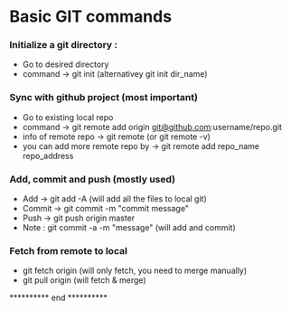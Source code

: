 # Basic GIT commands

### Initialize a git directory :
* Go to desired directory
* command -> git init (alternativey git init dir_name)

### Sync with github project (most important)
* Go to existing local repo
* command -> git remote add origin git@github.com:username/repo.git
* info of remote repo -> git remote (or git remote -v)
* you can add more remote repo by -> git remote add repo_name repo_address

### Add, commit and push (mostly used)
* Add -> git add -A (will add all the files to local git)
* Commit -> git commit -m "commit message"
* Push -> git push origin master
* Note : git commit -a -m "message" (will add and commit)

### Fetch from remote to local
* git fetch origin (will only fetch, you need to merge manually)
* git pull origin (will fetch & merge)


********** end **********